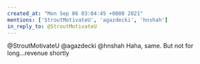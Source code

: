```yaml
---
created_at: "Mon Sep 06 03:04:45 +0000 2021"
mentions: ['StroutMotivateU', 'agazdecki', 'hnshah']
in_reply_to: @StroutMotivateU
---
```


@StroutMotivateU @agazdecki @hnshah Haha, same. But not for long...revenue shortly
